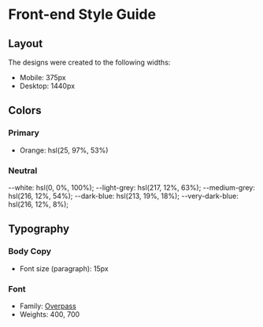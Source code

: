 # Front-end Style Guide

## Layout

The designs were created to the following widths:

- Mobile: 375px
- Desktop: 1440px

## Colors

### Primary

- Orange: hsl(25, 97%, 53%)

### Neutral

--white: hsl(0, 0%, 100%);
--light-grey: hsl(217, 12%, 63%);
--medium-grey: hsl(216, 12%, 54%);
--dark-blue: hsl(213, 19%, 18%);
--very-dark-blue: hsl(216, 12%, 8%);

## Typography

### Body Copy

- Font size (paragraph): 15px

### Font

- Family: [Overpass](https://fonts.google.com/specimen/Overpass)
- Weights: 400, 700
